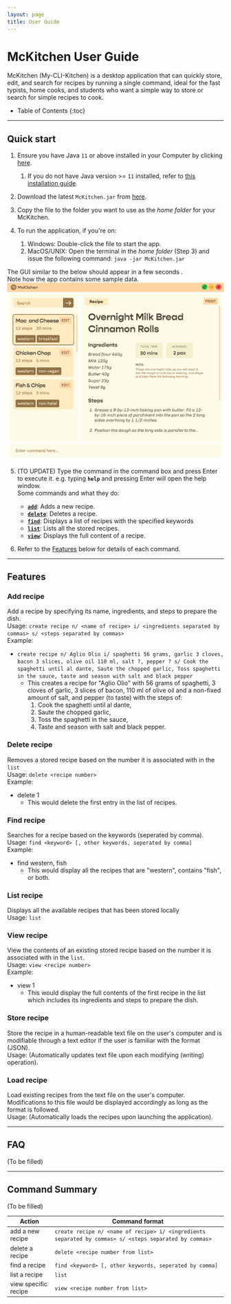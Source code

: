 ```yaml
---
layout: page
title: User Guide
---
```

# McKitchen User Guide
McKitchen (My-CLI-Kitchen) is a desktop application that can quickly store, edit, and search for recipes by running a single command, ideal for the fast typists, home cooks, and students who want a simple way to store or search for simple recipes to cook.

* Table of Contents
{:toc}

---

## Quick start

1. Ensure you have Java `11` or above installed in your Computer by clicking [here](https://www.java.com/en/download/help/version_manual.html).
   1. If you do not have Java version >= `11` installed, refer to [this installation guide](https://docs.oracle.com/en/java/javase/11/install/overview-jdk-installation.html).

2. Download the latest `McKitchen.jar` from [here](https://github.com/AY2122S2-CS2103T-T17-2/tp/releases).

3. Copy the file to the folder you want to use as the _home folder_ for your McKitchen.

4. To run the application, if you're on:
   1. Windows: Double-click the file to start the app.
   2. MacOS/UNIX: Open the terminal in the _home folder_ (Step 3) and issue the following command: `java -jar McKitchen.jar`

The GUI similar to the below should appear in a few seconds <to update>. <br>
Note how the app contains some sample data.<br>
      ![Ui](images/Ui.png)

5. (TO UPDATE) Type the command in the command box and press Enter to execute it. e.g. typing **`help`** and pressing Enter will open the help window.<br>
   Some commands and what they do:

    * [**`add`**](#add-recipe): Adds a new recipe.
    * [**`delete`**](#delete-recipe): Deletes a recipe.
    * [**`find`**](#find-recipe): Displays a list of recipes with the specified keywords
    * [**`list`**](#list-recipe): Lists all the stored recipes.
    * [**`view`**](#view-recipe): Displays the full content of a recipe.

6. Refer to the [Features](#features) below for details of each command.

---

## Features

### Add recipe
Add a recipe by specifying its name, ingredients, and steps to prepare the dish.<br>
Usage: `create recipe n/ <name of recipe> i/ <ingredients separated by commas> s/ <steps separated by commas>` <br>
Example:
- `create recipe n/ Aglio Olio i/ spaghetti 56 grams, garlic 3 cloves, bacon 3 slices, olive oil 110 ml, salt ?, pepper ? s/ Cook the spaghetti until al dante, Saute the chopped garlic, Toss spaghetti in the sauce, taste and season with salt and black pepper`
  - This creates a recipe for "Aglio Olio" with 56 grams of spaghetti, 3 cloves of garlic, 3 slices of bacon, 110 ml of olive oil and a non-fixed amount of salt, and pepper (to taste) with the steps of:
    1. Cook the spaghetti until al dante,
    2. Saute the chopped garlic,
    3. Toss the spaghetti in the sauce,
    4. Taste and season with salt and black pepper.

### Delete recipe
Removes a stored recipe based on the number it is associated with in the `list` <br>
Usage: `delete <recipe number>` <br>
Example:
- delete 1
    - This would delete the first entry in the list of recipes.

### Find recipe
Searches for a recipe based on the keywords (seperated by comma). <br>
Usage: `find <keyword> [, other keywords, seperated by comma]` <br>
Example: 
- find western, fish
  - This would display all the recipes that are "western", contains "fish", or both.

### List recipe
Displays all the available recipes that has been stored locally <br>
Usage: `list`

### View recipe
View the contents of an existing stored recipe based on the number it is associated with in the `list`. <br>
Usage: `view <recipe number>` <br>
Example:
- view 1
    - This would display the full contents of the first recipe in the list which includes its ingredients and steps to prepare the dish.

### Store recipe
Store the recipe in a human-readable text file on the user's computer and is modifiable through a text editor if the user is familiar with the format (JSON). <br>
Usage: (Automatically updates text file upon each modifying (writing) operation).

### Load recipe
Load existing recipes from the text file on the user's computer. Modifications to this file would be displayed accordingly as long as the format is followed. <br>
Usage: (Automatically loads the recipes upon launching the application).

---

## FAQ
(To be filled)

---

## Command Summary
(To be filled)

| Action               | Command format                                                                                          |
|----------------------|---------------------------------------------------------------------------------------------------------|
| add a new recipe     | `create recipe n/ <name of recipe> i/ <ingredients separated by commas> s/ <steps separated by commas>` |
| delete a recipe      | `delete <recipe number from list>`                                                                      |
| find a recipe        | `find <keyword> [, other keywords, seperated by comma]`                                                 |
| list a recipe        | `list`                                                                                                  |
| view specific recipe | `view <recipe number from list>`                                                                        |


